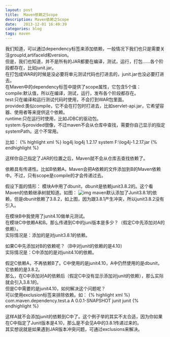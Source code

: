 ```yaml
---
layout: post
title:  Maven依赖之Scope
description: Maven依赖之Scope
date:   2013-12-01 16:49:39
categories: blog
tags: maven
---
```

我们知道，可以通过dependency标签来添加依赖，一般情况下我们也只是需要关注groupId,artifaceId和version。   
但是，我们也知道，并不是所有的JAR都要在编译，测试，运行，打包……各个阶段都存在，比如junit.jar。  
在打包成WAR的时候是没必要将单元测试代码也打进去的，junit.jar也没必要打进去。  
在Maven中的dependency标签中提供了scope属性，它包含5个值：  
compile:默认值，所以在编译，测试，运行，发布各个阶段都存在。  
test:只在编译和运行测试代码时使用，不会打到WAR包里面。  
provided:类似compile，它不会在打包时打进去，比如servlet-api.jar，它希望容器、使用者等来提供这个依赖。  
runtime:只在运行时使用，比如JDBC的驱动包。  
system:与provided很像，不过maven不会从仓库中查找，需要你自己显示的指定systemPath。这个不常用。

比如：
{% highlight xml %}
<dependency>
     <groupId>log4j</groupId>
     <artifactId>log4j</artifactId>
     <version>1.2.17</version>
     <scope>system</scope>
     <systemPath>F:\log4j-1.2.17.jar</systemPath>
</dependency>
{% endhighlight %}

这样你自己指定了JAR的位置之后，Maven就不会从仓库去查找依赖了。

依赖具有传递性。比如B依赖A，Maven会把A依赖的文件添加到B的Maven依赖中。不过，只有scope是compile的才会传递过去。

假设下面的情形：
模块A中用了dbunit，dbunit是依赖junit3.8.2的。这个看Maven的依赖继承树就知道。如图：
![img](http://images.cnitblog.com/blog/548748/201312/01171808-31c2f00db2224dd9bcd02ac29c45a2d5.png)
maven默认添加了Junit3.8.1的依赖，但是dbunit依赖了3.8.2，如上图，因为跟3.8.1产生冲突，所以junit3.8.2没有引入。

在模块B中我使用了junit4.10做单元测试。  
在模块C中依赖A和B。那么传递到C中的juni版本是多少？（假定C中先添加对A的依赖）。  
实际情况是：添加的是对junit3.8.1的依赖。

如果C中先添加对B的依赖呢？（B中对junit的依赖的是4.10）  
实际情况是：C中添加的是对junit4.10的依赖。

假定C依赖A，不再依赖B了。C中使用的是junit4.10，A中仍然使用的是dbunit，它依赖的是3.8.2。  
那么，在C中添加对A的依赖后（假定C中没有显示添加对junit的依赖），那么实际就会引入3.8.1的。  
但是C中需要的是junit4.10，如何解决这个问题呢？  
可以使用exclusion标签来排除依赖。如：
{% highlight xml %}
<dependency>
    <groupId>com.maven.dependency.test.a</groupId>
    <artifactId>A</artifactId>
    <version>0.0.1-SNAPSHOT</version>
    <exclusions>
        <exclusion>
            <groupId>junit</groupId>
            <artifactId>junit</artifactId>
        </exclusion>
    </exclusions>
</dependency>
{% endhighlight %}

这样A就不会添加junit的依赖到C中了。这个例子举的其实不太合适，因为你如果在C中指定了Junit版本是4.10，那么是不会见A中的3.8.1传递过来的。  
其实想说就是如果遇到JAR版本冲突问题，可通过exclusions来解决。